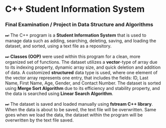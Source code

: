# C++ Student Information System 

### Final Examination / Project in Data Structure and Algorithms


⏭ The C++ program is a **Student Information System** that is used to manage data such as adding, searching, deleting, saving, and loading the dataset, and sorted, using a text file as a repository. 
<br>
<br>
⏭ **Classes (OOP)** were used within this program for a clean, more organized set of functions. The dataset utilizes a **vector**-type of array due to its indexing property, dynamic array size, and quick deletion and addition of data. A customized **structured** data type is used, where one element of the vector array represents one entry, that includes the fields: ID, Last Name, First Name, Age, Gender, and Contact Number. The dataset is sorted using **Merge Sort Algorithm** due to its efficiency and stability property, and the data is searched using **Linear Search Algorithm**. 
<br>
<br>
⏭ The dataset is saved and loaded manually using **fstream C++ library**. When the data is about to be saved, the text file will be overwritten. Same goes when we load the data, the dataset within the program will be overwritten by the text file saved.  
<br>
<br>
